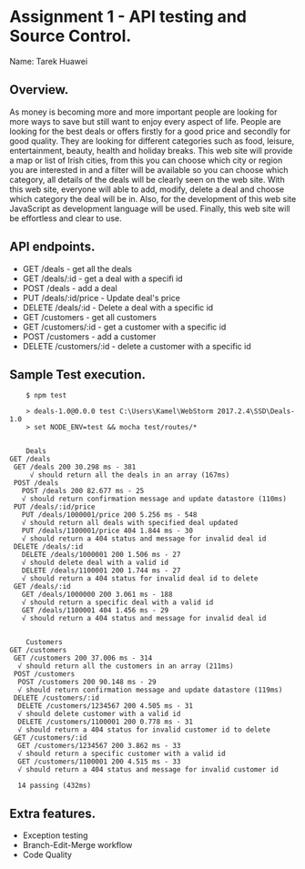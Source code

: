 # Assignment 1 - API testing and Source Control.

Name: Tarek Huawei

## Overview.

 As money is becoming more and more important people are looking for more ways to save but still want to enjoy every aspect of life. People are looking for the best deals or offers firstly for a good price and secondly for good quality.
They are looking for different categories such as food, leisure, entertainment, beauty, health and holiday breaks.
This web site will provide a map or list of Irish cities, from this you can choose which city or region you are interested in and a filter will be available so you can choose which category, all details of the deals will be clearly seen on the web site. With this web site, everyone will able to add, modify, delete a deal and choose which category the deal will be in. Also, for the development of this web site JavaScript as development language will be used.
Finally, this web site will be effortless and clear to use. 


## API endpoints.


+ GET /deals - get all the deals
+ GET /deals/:id - get a deal with a specifi id
+ POST /deals - add a deal
+ PUT /deals/:id/price - Update deal's price
+ DELETE /deals/:id - Delete a deal with a specific id
+ GET /customers - get all customers
+ GET /customers/:id - get a customer with a specific id
+ POST /customers - add a customer
+ DELETE /customers/:id - delete a customer with a specific id

## Sample Test execution.


        $ npm test

        > deals-1.0@0.0.0 test C:\Users\Kamel\WebStorm 2017.2.4\SSD\Deals-1.0
        > set NODE_ENV=test && mocha test/routes/*


        Deals
    GET /deals
     GET /deals 200 30.298 ms - 381
         √ should return all the deals in an array (167ms)
     POST /deals
       POST /deals 200 82.677 ms - 25
       √ should return confirmation message and update datastore (110ms)
     PUT /deals/:id/price
       PUT /deals/1000001/price 200 5.256 ms - 548
       √ should return all deals with specified deal updated
       PUT /deals/1100001/price 404 1.844 ms - 30
       √ should return a 404 status and message for invalid deal id
     DELETE /deals/:id
       DELETE /deals/1000001 200 1.506 ms - 27
       √ should delete deal with a valid id
       DELETE /deals/1100001 200 1.744 ms - 27
       √ should return a 404 status for invalid deal id to delete
     GET /deals/:id
       GET /deals/1000000 200 3.061 ms - 188
       √ should return a specific deal with a valid id
       GET /deals/1100001 404 1.456 ms - 29
       √ should return a 404 status and message for invalid deal id


        Customers
    GET /customers
     GET /customers 200 37.006 ms - 314
      √ should return all the customers in an array (211ms)
     POST /customers
      POST /customers 200 90.148 ms - 29
      √ should return confirmation message and update datastore (119ms)
     DELETE /customers/:id
      DELETE /customers/1234567 200 4.505 ms - 31
      √ should delete customer with a valid id
      DELETE /customers/1100001 200 0.778 ms - 31
      √ should return a 404 status for invalid customer id to delete
     GET /customers/:id
      GET /customers/1234567 200 3.862 ms - 33
      √ should return a specific customer with a valid id
      GET /customers/1100001 200 4.515 ms - 33
      √ should return a 404 status and message for invalid customer id

      14 passing (432ms)

## Extra features.

   + Exception testing
   + Branch-Edit-Merge workflow
   + Code Quality